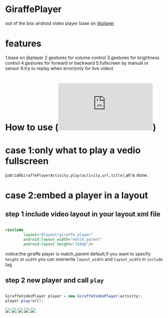 # GiraffePlayer
out of the box android video player base on [ijkplayer](https://github.com/Bilibili/ijkplayer)

# features
1.base on ijkplayer
2.gestures for volume control
3.gestures for brightness control
4.gestures for forward or backward
5.fullscreen by manual or sensor
6.try to replay when error(only for live video)

# How to use (![example code](https://github.com/tcking/GiraffePlayer/blob/master/app/src/main/java/tcking/github/com/giraffeplayer/example/MainActivity.java))
# case 1:only what to play a vedio fullscreen
just call`GiraffePlayerActivity.play(activity,url,title)`,all is done.

# case 2:embed a player in a layout
## step 1 include video layout in your layout xml file
``` xml

<include
        layout="@layout/giraffe_player"
        android:layout_width="match_parent"
        android:layout_height="210dp"/>

```
notice:the giraffe player is match_parent default,if you want to specify `height` or `width` you can overwrite `layout_width` and `layout_width` in `include` tag

## step 2 new player and call `play`
``` java

GiraffeVideoPlayer player = new GiraffeVideoPlayer(activity);
player.play(url);

```

![](https://github.com/tcking/GiraffePlayer/blob/master/screencap/device-2015-10-28-142934.png)
![](https://github.com/tcking/GiraffePlayer/blob/master/screencap/device-2015-10-28-143207.png)
![](https://github.com/tcking/GiraffePlayer/blob/master/screencap/device-2015-10-28-143304.png)
![](https://github.com/tcking/GiraffePlayer/blob/master/screencap/device-2015-10-28-143343.png)
![](https://github.com/tcking/GiraffePlayer/blob/master/screencap/ddevice-2015-10-28-143722.png)